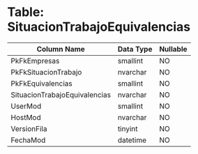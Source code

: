 # Table: SituacionTrabajoEquivalencias

| Column Name | Data Type | Nullable |
|-------------|-----------|----------|
| PkFkEmpresas | smallint | NO |
| PkFkSituacionTrabajo | nvarchar | NO |
| PkFkEquivalencias | smallint | NO |
| SituacionTrabajoEquivalencias | nvarchar | NO |
| UserMod | smallint | NO |
| HostMod | nvarchar | NO |
| VersionFila | tinyint | NO |
| FechaMod | datetime | NO |
